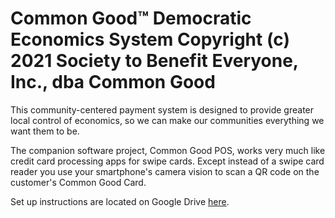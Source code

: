 Common Good&trade; Democratic Economics System
Copyright (c) 2021 Society to Benefit Everyone, Inc., dba Common Good
=====================================================================

This community-centered payment system is designed to provide greater local control of economics, so we can make our communities everything we want them to be.

The companion software project, Common Good POS, works very much like credit card processing apps for swipe cards. Except instead of a swipe card reader you use your smartphone's camera vision to scan a QR code on the customer's Common Good Card.

Set up instructions are located on Google Drive [here](https://docs.google.com/document/d/1oQU-PPown2TV02Xg9htxByzOhUopGH-areUrlZ94Te0/edit).
